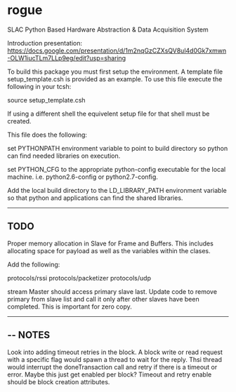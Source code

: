 # rogue
SLAC Python Based Hardware Abstraction &amp; Data Acquisition System

Introduction presentation: 
https://docs.google.com/presentation/d/1m2nqGzCZXsQV8ul4d0Gk7xmwn-OLW1iucTLm7LLp9eg/edit?usp=sharing

To build this package you must first setup the environment. A
template file setup_template.csh is provided as an example. To 
use this file execute the following in your tcsh:

source setup_template.csh

If using a different shell the equivelent setup file for that shell 
must be created.

This file does the following:

set PYTHONPATH environment variable to point to build directory so python
can find needed libraries on execution.

set PYTHON_CFG to the appropriate python-config executable for the local
machine. i.e. python2.6-config or python2.7-config.

Add the local build directory to the LD_LIBRARY_PATH environment variable
so that python and applications can find the shared libraries.

------------------
TODO
------------------

Proper memory allocation in Slave for Frame and Buffers. This includes allocating
space for payload as well as the variables within the clases.

Add the following:

protocols/rssi
protocols/packetizer
protocols/udp

stream Master should access primary slave last. Update code to remove primary from slave list and call it only after other slaves have been completed. This is important for zero copy.

-------------------------------------
-- NOTES
-------------------------------------

Look into adding timeout retries in the block. A block write or read request with a specific flag would spawn a thread to wait for the reply. Thsi thread would interrupt the doneTransaction call and retry if there is a timeout or error. Maybe this just get enabled per block? Timeout and retry enable should be block creation attributes.

